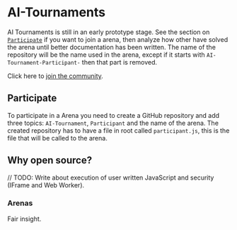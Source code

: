 # AI-Tournaments
AI Tournaments is still in an early prototype stage. See the section on [`Participate`](#Participate) if you want to join a arena, then analyze how other have solved the arena until better documentation has been written. The name of the repository will be the name used in the arena, except if it starts with `AI-Tournament-Participant-` then that part is removed.

Click here to [join the community](https://github.com/AI-Tournaments/AI-Tournaments/issues/1).

## Participate
To participate in a Arena you need to create a GitHub repository and add three topics: `AI-Tournament`, `Participant` and the name of the arena. The created repository has to have a file in root called `participant.js`, this is the file that will be called to the arena.

## Why open source?
// TODO: Write about execution of user written JavaScript and security (IFrame and Web Worker).
### Arenas
Fair insight.